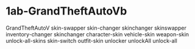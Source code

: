# 1ab-GrandTheftAutoVb
GrandTheftAutoV skin-swapper skin-changer skinchanger skinswapper inventory-changer skinchanger character-skin vehicle-skin weapon-skin unlock-all-skins skin-switch outfit-skin unlocker unlockAll unlock-all
